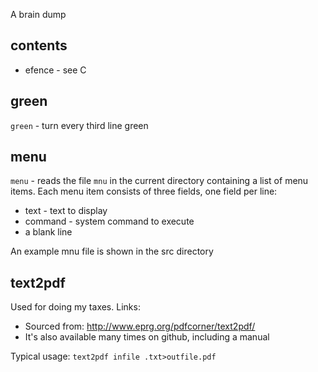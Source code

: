A brain dump

## contents

* efence - see C

## green
`green` - turn every third line green

## menu
`menu` - reads the file `mnu` in the current directory containing a list
of menu items. Each menu item consists of three fields, one field per line:

* text - text to display
* command - system command to execute
* a blank line

An example mnu file is shown in the src directory

## text2pdf

Used for doing my taxes. Links:

* Sourced from: http://www.eprg.org/pdfcorner/text2pdf/
* It's also available many times on github, including a manual

Typical usage: `text2pdf infile .txt>outfile.pdf`
